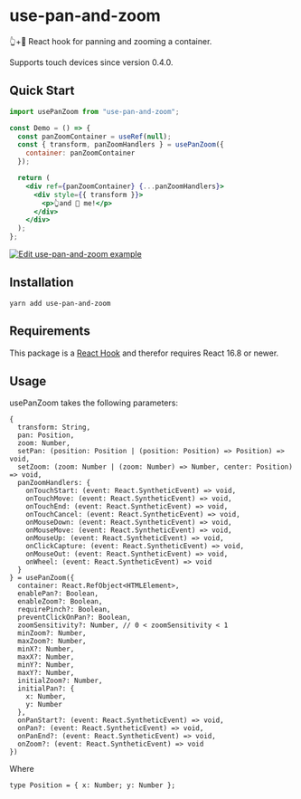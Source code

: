 # use-pan-and-zoom

👆+🔎 React hook for panning and zooming a container.

Supports touch devices since version 0.4.0.

## Quick Start

```jsx
import usePanZoom from "use-pan-and-zoom";

const Demo = () => {
  const panZoomContainer = useRef(null);
  const { transform, panZoomHandlers } = usePanZoom({
    container: panZoomContainer
  });

  return (
    <div ref={panZoomContainer} {...panZoomHandlers}>
      <div style={{ transform }}>
        <p>👆and 🔎 me!</p>
      </div>
    </div>
  );
};
```

[![Edit use-pan-and-zoom example](https://codesandbox.io/static/img/play-codesandbox.svg)](https://codesandbox.io/s/n3rpmj60w0)

## Installation

`yarn add use-pan-and-zoom`

## Requirements

This package is a [React Hook](https://reactjs.org/docs/hooks-intro.html) and therefor requires React 16.8 or newer.

## Usage

usePanZoom takes the following parameters:

```tsx
{
  transform: String,
  pan: Position,
  zoom: Number,
  setPan: (position: Position | (position: Position) => Position) => void,
  setZoom: (zoom: Number | (zoom: Number) => Number, center: Position) => void,
  panZoomHandlers: {
    onTouchStart: (event: React.SyntheticEvent) => void,
    onTouchMove: (event: React.SyntheticEvent) => void,
    onTouchEnd: (event: React.SyntheticEvent) => void,
    onTouchCancel: (event: React.SyntheticEvent) => void,
    onMouseDown: (event: React.SyntheticEvent) => void,
    onMouseMove: (event: React.SyntheticEvent) => void,
    onMouseUp: (event: React.SyntheticEvent) => void,
    onClickCapture: (event: React.SyntheticEvent) => void,
    onMouseOut: (event: React.SyntheticEvent) => void,
    onWheel: (event: React.SyntheticEvent) => void
  }
} = usePanZoom({
  container: React.RefObject<HTMLElement>,
  enablePan?: Boolean,
  enableZoom?: Boolean,
  requirePinch?: Boolean,
  preventClickOnPan?: Boolean,
  zoomSensitivity?: Number, // 0 < zoomSensitivity < 1
  minZoom?: Number,
  maxZoom?: Number,
  minX?: Number,
  maxX?: Number,
  minY?: Number,
  maxY?: Number,
  initialZoom?: Number,
  initialPan?: {
    x: Number,
    y: Number
  },
  onPanStart?: (event: React.SyntheticEvent) => void,
  onPan?: (event: React.SyntheticEvent) => void,
  onPanEnd?: (event: React.SyntheticEvent) => void,
  onZoom?: (event: React.SyntheticEvent) => void
})
```

Where

```tsx
type Position = { x: Number; y: Number };
```
